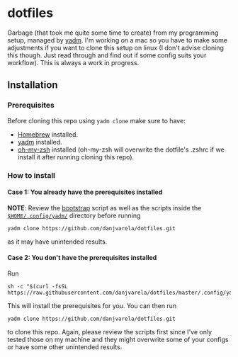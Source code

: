 # dotfiles

Garbage (that took me quite some time to create) from my programming setup, managed by [yadm](yadm.io). I'm working on a mac so you have to make some adjustments if you want to clone this setup on linux (I don't advise cloning this though. Just read through and find out if some config suits your workflow). This is always a work in progress.

## Installation
### Prerequisites
Before cloning this repo using `yadm clone` make sure to have:

* [Homebrew](https://brew.sh/) installed.
* [yadm](http://localhost:8146/page/yadm.io) installed.
* [oh-my-zsh](https://ohmyz.sh/#install) installed (oh-my-zsh will overwrite the dotfile's .zshrc if we install it after running cloning this repo).

### How to install

#### Case 1: You already have the prerequisites installed
**NOTE**: Review the [bootstrap](https://github.com/danjvarela/dotfiles/blob/master/.config/yadm/bootstrap) script as well as the scripts inside the [`$HOME/.config/yadm/`](https://github.com/danjvarela/dotfiles/tree/master/.config/yadm) directory before running 
```
yadm clone https://github.com/danjvarela/dotfiles.git
```
as it may have unintended results.

#### Case 2: You don't have the prerequisites installed
Run
```
sh -c "$(curl -fsSL https://raw.githubusercontent.com/danjvarela/dotfiles/master/.config/yadm/install.sh)"
```
This will install the prerequisites for you. You can then run
```
yadm clone https://github.com/danjvarela/dotfiles.git
```
to clone this repo. Again, please review the scripts first since I've only tested those on my machine and they might overwrite some of your configs or have some other unintended results.

